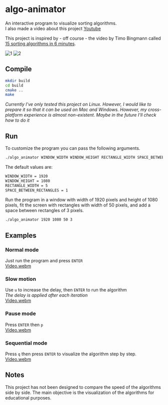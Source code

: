 # algo-animator

An interactive program to visualize sorting algorithms.  
I also made a video about this project [Youtube](https://youtu.be/KvOI88s-FsU)

This project is inspired by - off course - the video by Timo Bingmann called 
[15 sorting algorithms in 6 minutes](https://www.youtube.com/watch?v=kPRA0W1kECg).

![1](https://github.com/denniscmartin/algo-animator/assets/66180929/cf3396f6-2e66-4949-b7bd-2ba0ac4b8529)
![2](https://github.com/denniscmartin/algo-animator/assets/66180929/14b4fe88-489e-4dcd-af3c-faa1f941ed9b)

## Compile

```bash
mkdir build
cd build
cmake ..
make
```

*Currently I've only tested this project on Linux. However, I would like to prepare it so 
that it can be used on Mac and Windows. However, my cross-platform experience is almost 
non-existent. Maybe in the future I'll check how to do it*

## Run

To customize the program you can pass the following arguments. 

```bash
./algo_animator WINDOW_WIDTH WINDOW_HEIGHT RECTANGLE_WIDTH SPACE_BETWEEN_RECTANGLES
```

The default values are:

```bash
WINDOW_WIDTH = 1920
WINDOW_HEIGHT = 1080
RECTANGLE_WIDTH = 5
SPACE_BETWEEN_RECTANGLES = 1
```

Run the program in a window with width of 1920 pixels and height of 1080 pixels, 
fit the screen with rectangles with width of 50 pixels, and add a space between
rectangles of 3 pixels.

```bash
./algo_animator 1920 1080 50 3
```

## Examples

### Normal mode

Just run the program and press `ENTER`  
[Video.webm](https://github.com/denniscmartin/algo-animator/assets/66180929/f75366b4-b8ba-421e-8c1e-f43727a67b4f)

### Slow motion

Use `u` to increase the delay, then `ENTER` to run the algorithm   
*The delay is applied after each iteration*  
[Video.webm](https://github.com/denniscmartin/algo-animator/assets/66180929/b3bcde87-2680-4667-98be-3b3946712254)

### Pause mode

Press `ENTER` then `p`   
[Video.webm](https://github.com/denniscmartin/algo-animator/assets/66180929/6a3ff80c-56dc-4b1a-a811-e3649fe2edde)

### Sequential mode

Press `q` then press `ENTER` to visualize the algorithm step by step.   
[Video.webm](https://github.com/denniscmartin/algo-animator/assets/66180929/743c00d8-5236-437d-85ad-b139611175ef)

## Notes

This project has not been designed to compare the speed of the algorithms side by side. The main objective is the visualization of the algorithms for educational purposes.
